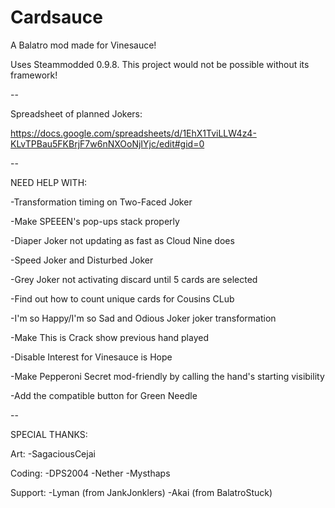 # Cardsauce
A Balatro mod made for Vinesauce!

Uses Steammodded 0.9.8. This project would not be possible without its framework!

--

Spreadsheet of planned Jokers:

https://docs.google.com/spreadsheets/d/1EhX1TviLLW4z4-KLvTPBau5FKBrjF7w6nNXOoNjIYjc/edit#gid=0

--

NEED HELP WITH:

-Transformation timing on Two-Faced Joker

-Make SPEEEN's pop-ups stack properly

-Diaper Joker not updating as fast as Cloud Nine does

-Speed Joker and Disturbed Joker

-Grey Joker not activating discard until 5 cards are selected

-Find out how to count unique cards for Cousins CLub

-I'm so Happy/I'm so Sad and Odious Joker joker transformation

-Make This is Crack show previous hand played

-Disable Interest for Vinesauce is Hope

-Make Pepperoni Secret mod-friendly by calling the hand's starting visibility

-Add the compatible button for Green Needle

--

SPECIAL THANKS:

Art:
-SagaciousCejai

Coding:
-DPS2004
-Nether
-Mysthaps

Support:
-Lyman (from JankJonklers)
-Akai (from BalatroStuck)
